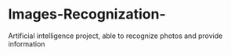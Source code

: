 # Images-Recognization-
Artificial intelligence project, able to recognize photos and provide information
